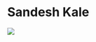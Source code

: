 # Sandesh Kale
[![](https://raw.githubusercontent.com/JAGAHPEE/cards/master/profile-summary-card-output/2077/0-profile-details.svg)]()
